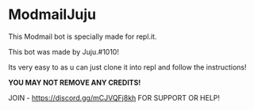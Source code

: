 # ModmailJuju


This Modmail bot is specially made for repl.it.


This bot was made by Juju.#1010!

Its very easy to as u can just clone it into repl and follow the instructions! 




**YOU MAY NOT REMOVE ANY CREDITS!**

JOIN - https://discord.gg/mCJVQFj8kh FOR SUPPORT OR HELP!


